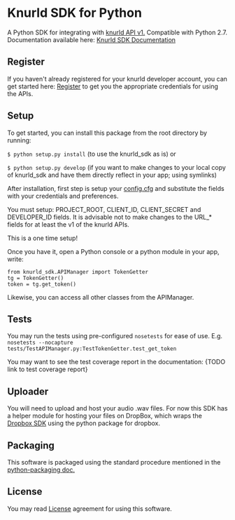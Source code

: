 # Knurld SDK for Python

A Python SDK for integrating with [knurld API v1.](https://developer.knurld.io/developer-guide) Compatible with Python 2.7.
Documentation available here: [Knurld SDK Documentation](https://github.com/rohansb/knurld_sdk/blob/master/knurld_sdk/_doc_root.rst)

## Register
If you haven't already registered for your knurld developer account, you can get started here: [Register](https://developer.knurld.io/) to get you the appropriate credentials for using the APIs.

## Setup

To get started, you can install this package from the root directory by running:

`$ python setup.py install` (to use the knurld_sdk as is) or

`$ python setup.py develop` (if you want to make changes to your local copy of knurld_sdk and have them directly reflect in your app; using symlinks)

After installation, first step is setup your [config.cfg](https://github.com/rohansb/knurld_sdk/blob/master/knurld_sdk/config.cfg) and substitute the fields with your credentials and preferences.

You must setup: PROJECT_ROOT, CLIENT_ID, CLIENT_SECRET and DEVELOPER_ID fields.
It is advisable not to make changes to the URL_* fields for at least the v1 of the knurld APIs.

This is a one time setup!

Once you have it, open a Python console or a python module in your app, write:

```
from knurld_sdk.APIManager import TokenGetter
tg = TokenGetter()
token = tg.get_token()
```

Likewise, you can access all other classes from the APIManager.

## Tests
You may run the tests using pre-configured `nosetests` for ease of use. E.g.
`nosetests --nocapture tests/TestAPIManager.py:TestTokenGetter.test_get_token`

You may want to see the test coverage report in the documentation: {TODO link to test coverage report}

## Uploader
You will need to upload and host your audio .wav files. For now this SDK has a helper module for hosting your files on DropBox, which wraps the [Dropbox SDK](https://www.dropbox.com/developers-v1/core/start/python) using the python package for dropbox.

## Packaging
This software is packaged using the standard procedure mentioned in the [python-packaging doc.](https://python-packaging.readthedocs.org/en/latest/minimal.html)

## License
You may read [License](https://github.com/rohansb/knurld_sdk/blob/master/LICENSE) agreement for using this software.
